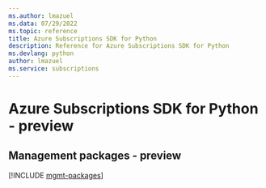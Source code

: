 ```yaml
---
ms.author: lmazuel
ms.data: 07/29/2022
ms.topic: reference
title: Azure Subscriptions SDK for Python
description: Reference for Azure Subscriptions SDK for Python
ms.devlang: python
author: lmazuel
ms.service: subscriptions
---
```

# Azure Subscriptions SDK for Python - preview

## Management packages - preview
[!INCLUDE [mgmt-packages](subscriptions-mgmt-index.md)]
